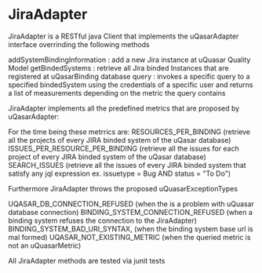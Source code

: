 JiraAdapter
===========
JiraAdapter is a RESTful java Client that implements the uQasarAdapter interface overrinding the following methods

addSystemBindingInformation : add a new Jira instance at uQuasar Quality Model
getBindedSystems :  retrieve all Jira binded Instances that are registered at uQasarBinding database
query : invokes a specific query to a specified bindedSystem using the credentials of a specific user and returns a list of 
measurements depending on the metric the query contains

JiraAdapter implements all the predefined metrics that are proposed by uQasarAdapter:

For the time being these metrrics are:
RESOURCES_PER_BINDING (retrieve all the projects of every JIRA binded system of the uQasar database)
ISSUES_PER_RESOURCE_PER_BINDING (retrieve all the issues for each project of every JIRA binded system of the uQasar database)
SEARCH_ISSUES (retrieve all the issues of every JIRA binded system that satisfy any jql expression ex. issuetype = Bug AND status = "To Do")


Furthermore JiraAdapter throws the proposed uQuasarExceptionTypes

 UQASAR_DB_CONNECTION_REFUSED (when the is a problem with uQuasar database connection)
 BINDING_SYSTEM_CONNECTION_REFUSED (when a binding system refuses the connection to the JiraAdapter)
 BINDING_SYSTEM_BAD_URI_SYNTAX, (when the binding system base url is mal formed)
 UQASAR_NOT_EXISTING_METRIC (when the queried metric is not an uQuasarMetric)
 
All JiraAdapter methods are tested via junit tests
